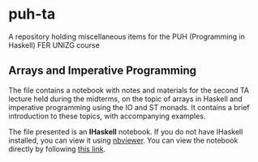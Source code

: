 puh-ta
======

A repository holding miscellaneous items for the PUH (Programming in Haskell) FER UNIZG course

## Arrays and Imperative Programming

The file contains a notebook with notes and materials for the second TA lecture held during the midterms, on the topic of arrays in Haskell and imperative programming using the IO and ST monads. It contains a brief introduction to these topics, with accompanying examples.

The file presented is an **IHaskell** notebook. If you do not have IHaskell installed, you can view it using [nbviewer](http://nbviewer.ipython.org "nbviewer"). You can view the notebook directly by following [this link](http://nbviewer.ipython.org/github/Tweety-FER/puh-ta/blob/master/ArraysAndImperative.ipynb). 

